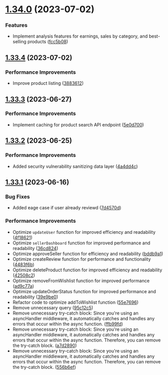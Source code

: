 # [1.34.0](https://github.com/hossainchisty/eCommerce-Backend-API/compare/v1.33.4...v1.34.0) (2023-07-02)


### Features

* Implement analysis features for earnings, sales by category, and best-selling products ([fcc5b08](https://github.com/hossainchisty/eCommerce-Backend-API/commit/fcc5b08aef668e23ab055c3d3802f26d27a207bf))



## [1.33.4](https://github.com/hossainchisty/eCommerce-Backend-API/compare/v1.33.3...v1.33.4) (2023-07-02)


### Performance Improvements

* Improve product listing ([3883612](https://github.com/hossainchisty/eCommerce-Backend-API/commit/388361228b929966b146a64bf4ccfc9b9a8d670b))



## [1.33.3](https://github.com/hossainchisty/eCommerce-Backend-API/compare/v1.33.2...v1.33.3) (2023-06-27)


### Performance Improvements

* Implement caching for product search API endpoint ([5e0d700](https://github.com/hossainchisty/eCommerce-Backend-API/commit/5e0d700eed15daa32d04295bf5a3192e3674c18b))



## [1.33.2](https://github.com/hossainchisty/eCommerce-Backend-API/compare/v1.33.1...v1.33.2) (2023-06-25)


### Performance Improvements

* Added security vulnerability sanitizing data layer ([4a4dd4c](https://github.com/hossainchisty/eCommerce-Backend-API/commit/4a4dd4cbd81c93fa78e3b71c6f81d5897758189c))



## [1.33.1](https://github.com/hossainchisty/eCommerce-Backend-API/compare/v1.33.0...v1.33.1) (2023-06-16)


### Bug Fixes

* Added eage case if user already reviewd ([7d4570d](https://github.com/hossainchisty/eCommerce-Backend-API/commit/7d4570dd226cc3c40c8b45c63e95759a4f3a224a))


### Performance Improvements

* Optimize ``updateUser`` function for improved efficiency and readability ([4f18621](https://github.com/hossainchisty/eCommerce-Backend-API/commit/4f18621f4bf8ccaa432eced080943632ec14b65a))
* Optimize `sellerDashboard` function for improved performance and readability ([36cd824](https://github.com/hossainchisty/eCommerce-Backend-API/commit/36cd824e4c176eee3b5d4a30138a22e30ad8e2b9))
* Optimize approveSeller function for efficiency and readability ([bddb9a1](https://github.com/hossainchisty/eCommerce-Backend-API/commit/bddb9a1e5c05aea51859df3899ed57c9aeaa770f))
* Optimize createReview function for performance and functionality ([4483f6b](https://github.com/hossainchisty/eCommerce-Backend-API/commit/4483f6be5f6e1e354caaaf82c61007159e41ef53))
* Optimize deleteProduct function for improved efficiency and readability ([42508c2](https://github.com/hossainchisty/eCommerce-Backend-API/commit/42508c2ebe0e65306b53adf3ade6a4b234529668))
* Optimize removeFromWishlist function for improved performance ([ad9c77a](https://github.com/hossainchisty/eCommerce-Backend-API/commit/ad9c77a42f99f4a5db961f59a95a350260422684))
* Optimize updateOrderStatus function for improved performance and readability ([39e9be0](https://github.com/hossainchisty/eCommerce-Backend-API/commit/39e9be0c19e3a043abefce77563c9ece3a4fd10e))
* Refactor code to optimize addToWishlist function ([55e7696](https://github.com/hossainchisty/eCommerce-Backend-API/commit/55e7696ef9c47a536162b9f7b9445c7691080671))
* Remove unnecessary query ([95c12c5](https://github.com/hossainchisty/eCommerce-Backend-API/commit/95c12c5b6cbff95dfe9b179bd4e63033a138e552))
* Remove unnecessary try-catch block: Since you're using an asyncHandler middleware, it automatically catches and handles any errors that occur within the async function. ([ffb99fd](https://github.com/hossainchisty/eCommerce-Backend-API/commit/ffb99fd340d31e389445cce16a3049977eb95796))
* Remove unnecessary try-catch block: Since you're using an asyncHandler middleware, it automatically catches and handles any errors that occur within the async function. Therefore, you can remove the try-catch block. ([a7d2890](https://github.com/hossainchisty/eCommerce-Backend-API/commit/a7d2890cf01822f08922905d30c1de9e417a7641))
* Remove unnecessary try-catch block: Since you're using an asyncHandler middleware, it automatically catches and handles any errors that occur within the async function. Therefore, you can remove the try-catch block. ([556b6ef](https://github.com/hossainchisty/eCommerce-Backend-API/commit/556b6ef70dc36389ed288c318bdc227eb4cb9eee))



